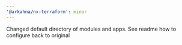```yaml
---
'@arkahna/nx-terraform': minor
---
```


Changed default directory of modules and apps. See readme how to configure back to original
